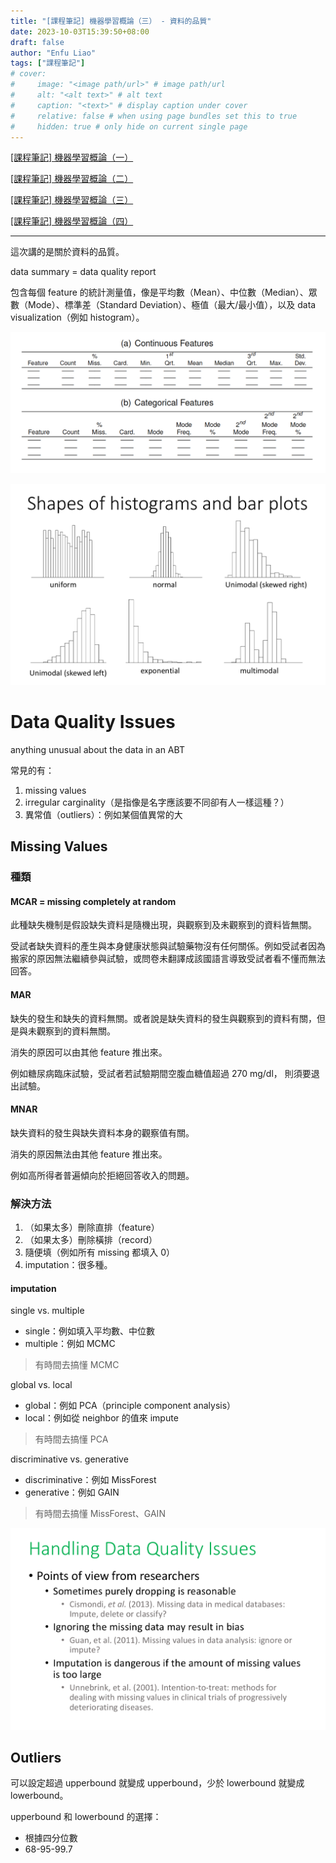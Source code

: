 ```yaml
---
title: "[課程筆記] 機器學習概論（三） - 資料的品質"
date: 2023-10-03T15:39:50+08:00
draft: false
author: "Enfu Liao"
tags: ["課程筆記"]
# cover:
#     image: "<image path/url>" # image path/url
#     alt: "<alt text>" # alt text
#     caption: "<text>" # display caption under cover
#     relative: false # when using page bundles set this to true
#     hidden: true # only hide on current single page
---
```


[[課程筆記] 機器學習概論（一）](../2023-10-03-ml-01/)

[[課程筆記] 機器學習概論（二）](../2023-10-03-ml-02/)

[[課程筆記] 機器學習概論（三）](../2023-10-03-ml-03/)

[[課程筆記] 機器學習概論（四）](../2023-10-17-ml-04/)

---

這次講的是關於資料的品質。

data summary = data quality report

包含每個 feature 的統計測量值，像是平均數（Mean）、中位數（Median）、眾數（Mode）、標準差（Standard Deviation）、極值（最大/最小值），以及 data visualization（例如 histogram）。

![](./Screenshot%20from%202023-10-03%2015-42-59.png)

![](./Screenshot%20from%202023-10-03%2015-47-02.png)


# Data Quality Issues
anything unusual about the data in an ABT

常見的有：
1. missing values
2. irregular carginality（是指像是名字應該要不同卻有人一樣這種？）
3. 異常值（outliers）：例如某個值異常的大


## Missing Values



### 種類

#### MCAR = missing completely at random
此種缺失機制是假設缺失資料是隨機出現，與觀察到及未觀察到的資料皆無關。

受試者缺失資料的產生與本身健康狀態與試驗藥物沒有任何關係。例如受試者因為搬家的原因無法繼續參與試驗，或問卷未翻譯成該國語言導致受試者看不懂而無法回答。

#### MAR
缺失的發生和缺失的資料無關。或者說是缺失資料的發生與觀察到的資料有關，但是與未觀察到的資料無關。

消失的原因可以由其他 feature 推出來。

例如糖尿病臨床試驗，受試者若試驗期間空腹血糖值超過 270 mg/dl， 則須要退出試驗。

#### MNAR
缺失資料的發生與缺失資料本身的觀察值有關。

消失的原因無法由其他 feature 推出來。

例如高所得者普遍傾向於拒絕回答收入的問題。


### 解決方法
1. （如果太多）刪除直排（feature）
2. （如果太多）刪除橫排（record）
3. 隨便填（例如所有 missing 都填入 0）
4. imputation：很多種。

#### imputation
single vs. multiple
- single：例如填入平均數、中位數
- multiple：例如 MCMC

> 有時間去搞懂 MCMC

global vs. local
- global：例如 PCA（principle component analysis）
- local：例如從 neighbor 的值來 impute

> 有時間去搞懂 PCA

discriminative vs. generative
- discriminative：例如 MissForest
- generative：例如 GAIN

> 有時間去搞懂 MissForest、GAIN


![](./Screenshot%20from%202023-10-03%2019-22-21.png)


## Outliers
可以設定超過 upperbound 就變成 upperbound，少於 lowerbound 就變成 lowerbound。

upperbound 和 lowerbound 的選擇：
- 根據四分位數
- 68-95-99.7

